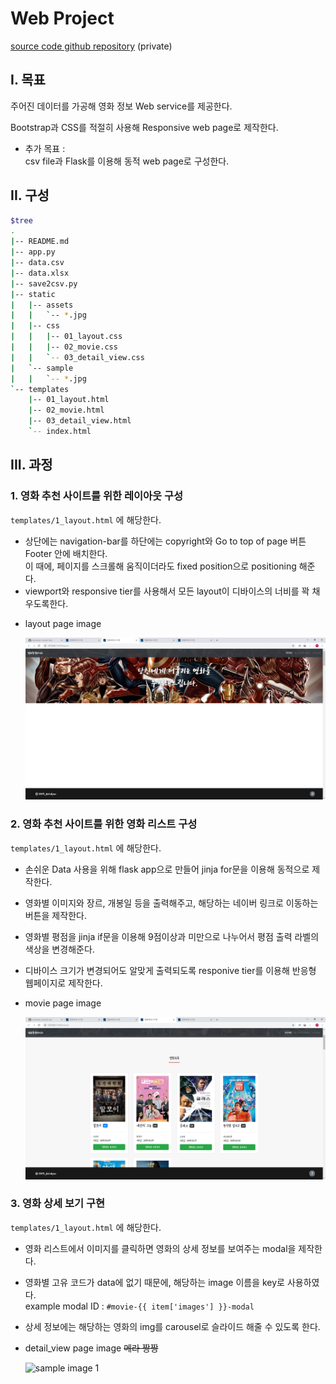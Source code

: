 # Web Project

[source code github repository](https://github.com/jiwookseo/web_project) (private)



## I. 목표

주어진 데이터를 가공해 영화 정보 Web service를 제공한다.

Bootstrap과 CSS를 적절히 사용해 Responsive web page로 제작한다.

+ 추가 목표 :  
  csv file과 Flask를 이용해 동적 web page로 구성한다.



## II. 구성

```bash
$tree
.
|-- README.md
|-- app.py
|-- data.csv
|-- data.xlsx
|-- save2csv.py
|-- static
|   |-- assets
|   |   `-- *.jpg
|   |-- css
|   |   |-- 01_layout.css
|   |   |-- 02_movie.css
|   |   `-- 03_detail_view.css
|   `-- sample
|   |   `-- *.jpg
`-- templates
    |-- 01_layout.html
    |-- 02_movie.html
    |-- 03_detail_view.html
    `-- index.html
```



## III. 과정

### 1. 영화 추천 사이트를 위한 레이아웃 구성  

`templates/1_layout.html` 에 해당한다.

* 상단에는 navigation-bar를 하단에는 copyright와 Go to top of page 버튼 Footer 안에 배치한다.  
  이 때에, 페이지를 스크롤해 움직이더라도 fixed position으로 positioning 해준다.
* viewport와 responsive tier를 사용해서 모든 layout이 디바이스의 너비를 꽉 채우도록한다.

- layout page image

   ![sample image 1](static/sample/sample_img_0.PNG)



### 2. 영화 추천 사이트를 위한 영화 리스트 구성  

`templates/1_layout.html` 에 해당한다.  

* 손쉬운 Data 사용을 위해 flask app으로 만들어 jinja for문을 이용해 동적으로 제작한다.  

* 영화별 이미지와 장르, 개봉일 등을 출력해주고, 해당하는 네이버 링크로 이동하는 버튼을 제작한다.

* 영화별 평점을 jinja if문을 이용해 9점이상과 미만으로 나누어서 평점 출력 라벨의 색상을 변경해준다.

* 디바이스 크기가 변경되어도 알맞게 출력되도록 responive tier를 이용해 반응형 웹페이지로 제작한다.

* movie page image

  ![sample image 1](static/sample/sample_img_1.PNG)



### 3. 영화 상세 보기 구현  

```templates/1_layout.html``` 에 해당한다.

- 영화 리스트에서 이미지를 클릭하면 영화의 상세 정보를 보여주는 modal을 제작한다.

- 영화별 고유 코드가 data에 없기 때문에, 해당하는 image 이름을 key로 사용하였다.  
  example modal ID :  `#movie-{{ item['images'] }}-modal`

- 상세 정보에는 해당하는 영화의 img를 carousel로 슬라이드 해줄 수 있도록 한다.

- detail_view page image  ~~메라 짱짱~~ 

  ![sample image 1](static/sample/sample_img_2.PNG)

